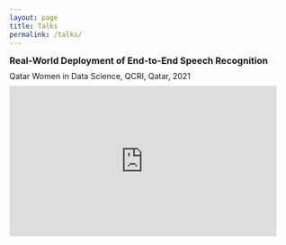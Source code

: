 ```yaml
---
layout: page
title: Talks
permalink: /talks/
---
```


<p style="line-height: 1; font-size: 16px"><b>Real-World Deployment of End-to-End Speech Recognition</b></p>
<p style="line-height: 0.5; font-size: 14px">Qatar Women in Data Science, QCRI, Qatar, 2021</p>
<iframe width="475" height="267" src="https://www.youtube.com/embed/cZxWMkkhEIM" title="Women in Data Science - Sichen Jin" frameborder="0" allow="accelerometer; autoplay; clipboard-write; encrypted-media; gyroscope; picture-in-picture; web-share" referrerpolicy="strict-origin-when-cross-origin" allowfullscreen></iframe>
